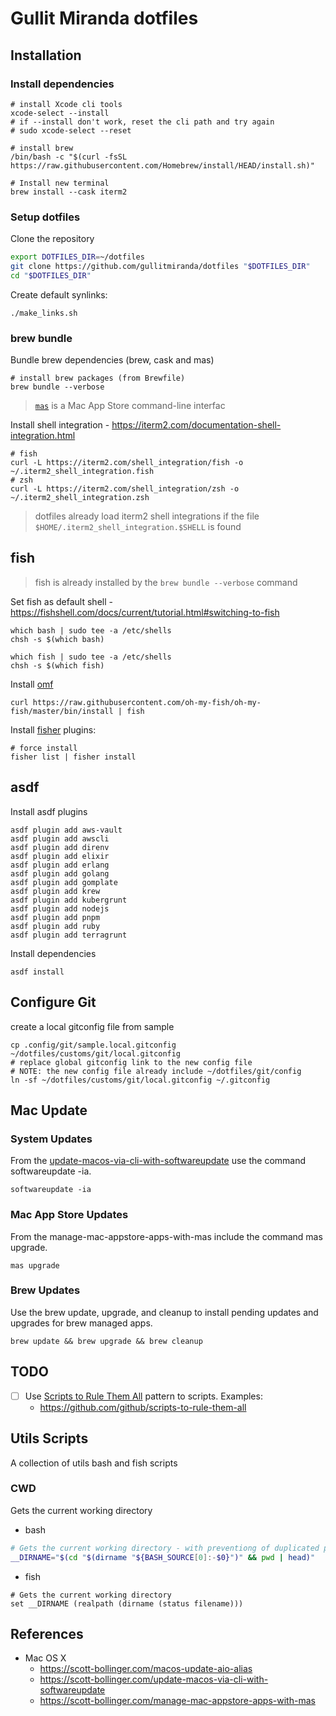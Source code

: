 # Gullit Miranda dotfiles

## Installation

### Install dependencies

```shell
# install Xcode cli tools
xcode-select --install
# if --install don't work, reset the cli path and try again
# sudo xcode-select --reset

# install brew
/bin/bash -c "$(curl -fsSL https://raw.githubusercontent.com/Homebrew/install/HEAD/install.sh)"

# Install new terminal
brew install --cask iterm2
```

### Setup dotfiles

Clone the repository

```bash
export DOTFILES_DIR=~/dotfiles
git clone https://github.com/gullitmiranda/dotfiles "$DOTFILES_DIR"
cd "$DOTFILES_DIR"
```

Create default synlinks:

```shell
./make_links.sh
```

### brew bundle

Bundle brew dependencies (brew, cask and mas)

```shell
# install brew packages (from Brewfile)
brew bundle --verbose
```

> [`mas`](https://github.com/mas-cli/mas) is a Mac App Store command-line interfac

Install shell integration - https://iterm2.com/documentation-shell-integration.html

```shell
# fish
curl -L https://iterm2.com/shell_integration/fish -o ~/.iterm2_shell_integration.fish
# zsh
curl -L https://iterm2.com/shell_integration/zsh -o ~/.iterm2_shell_integration.zsh
```

> dotfiles already load iterm2 shell integrations if the file `$HOME/.iterm2_shell_integration.$SHELL` is found

## fish

> fish is already installed by the `brew bundle --verbose` command

Set fish as default shell - https://fishshell.com/docs/current/tutorial.html#switching-to-fish

```shell
which bash | sudo tee -a /etc/shells
chsh -s $(which bash)
````

```shell
which fish | sudo tee -a /etc/shells
chsh -s $(which fish)
````

Install [omf](https://github.com/oh-my-fish/oh-my-fish)

```shell
curl https://raw.githubusercontent.com/oh-my-fish/oh-my-fish/master/bin/install | fish
```

Install [fisher](https://github.com/jorgebucaran/fisher) plugins:

```shell
# force install
fisher list | fisher install
```

## asdf

Install asdf plugins

```shell
asdf plugin add aws-vault
asdf plugin add awscli
asdf plugin add direnv
asdf plugin add elixir
asdf plugin add erlang
asdf plugin add golang
asdf plugin add gomplate
asdf plugin add krew
asdf plugin add kubergrunt
asdf plugin add nodejs
asdf plugin add pnpm
asdf plugin add ruby
asdf plugin add terragrunt
```

Install dependencies

```shell
asdf install
```

## Configure Git

create a local gitconfig file from sample

```shell
cp .config/git/sample.local.gitconfig ~/dotfiles/customs/git/local.gitconfig
# replace global gitconfig link to the new config file
# NOTE: the new config file already include ~/dotfiles/git/config
ln -sf ~/dotfiles/customs/git/local.gitconfig ~/.gitconfig
```

## Mac Update

### System Updates

From the [update-macos-via-cli-with-softwareupdate](https://scott-bollinger.com/update-macos-via-cli-with-softwareupdate) use the command softwareupdate -ia.

```shell
softwareupdate -ia
```

### Mac App Store Updates

From the manage-mac-appstore-apps-with-mas include the command mas upgrade.

```shell
mas upgrade
```

### Brew Updates

Use the brew update, upgrade, and cleanup to install pending updates and upgrades for brew managed apps.

```shell
brew update && brew upgrade && brew cleanup
```

## TODO

- [ ] Use [Scripts to Rule Them All](https://github.blog/2015-06-30-scripts-to-rule-them-all/) pattern to scripts. Examples:
  - <https://github.com/github/scripts-to-rule-them-all>

## Utils Scripts

A collection of utils bash and fish scripts

### CWD

Gets the current working directory

- bash

```bash
# Gets the current working directory - with preventiong of duplicated pwd)
__DIRNAME="$(cd "$(dirname "${BASH_SOURCE[0]:-$0}")" && pwd | head)"
```

- fish

```fish
# Gets the current working directory
set __DIRNAME (realpath (dirname (status filename)))
```

## References

- Mac OS X
  - <https://scott-bollinger.com/macos-update-aio-alias>
  - <https://scott-bollinger.com/update-macos-via-cli-with-softwareupdate>
  - <https://scott-bollinger.com/manage-mac-appstore-apps-with-mas>
